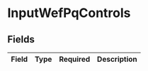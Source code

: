 # InputWefPqControls


## Fields

| Field       | Type        | Required    | Description |
| ----------- | ----------- | ----------- | ----------- |